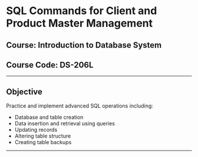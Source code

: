 # SQL Commands for Client and Product Master Management

## Course: Introduction to Database System  
## Course Code: DS-206L  

---

## Objective

Practice and implement advanced SQL operations including:
- Database and table creation
- Data insertion and retrieval using queries
- Updating records
- Altering table structure
- Creating table backups

---


